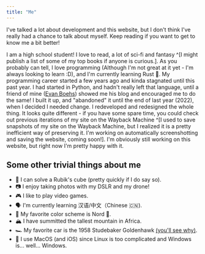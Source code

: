 ```yaml
---
title: "Me"
---
```


I've talked a lot about development and this website, but I don't think I've really had a chance to talk about myself. Keep reading if you want to get to know me a bit better!

I am a high school student! I love to read, a lot of sci-fi and fantasy ^[I might publish a list of some of my top books if anyone is curious.]. As you probably can tell, I love programming (Although I'm not great at it yet - I'm always looking to learn :D), and I'm currently learning Rust 🦀. My programming career started a few years ago and kinda stagnated until this past year. I had started in Python, and hadn't really left that language, until a friend of mine ([Evan Boehs](https://boehs.org)) showed me his blog and encouraged me to do the same! I built it up, and "abandoned" it until the end of last year (2022), when I decided I needed change. I redeveloped and redesigned the whole thing. It looks quite different - if you have some spare time, you could check out previous iterations of my site on the Wayback Machine ^[I used to save snapshots of my site on the Wayback Machine, but I realized it is a pretty inefficient way of preserving it. I'm working on automatically screenshotting and saving the website, coming soon!]. I'm obviously still working on this website, but right now I'm pretty happy with it.

## Some other trivial things about me
- 🧩 I can solve a Rubik's cube (pretty quickly if I do say so).
- 📷 I enjoy taking photos with my DSLR and my drone!
- 🎮 I like to play video games.
- 🗣️ I'm currently learning 汉语/中文（Chinese 🇨🇳).
- 🎨 My favorite color scheme is Nord 🗻.
- 🏔️ I have summitted the tallest mountain in Africa.
- 🏎️ My favorite car is the 1958 Studebaker Goldenhawk [(you'll see why)](https://cdn-fastly.thetruthaboutcars.com/media/2022/06/30/8820382/rare-rides-the-very-luxurious-1958-studebaker-golden-hawk.jpg?size=720x845&nocrop=1).
- 🍎 I use MacOS (and iOS) since Linux is too complicated and Windows is... well... Windows.
